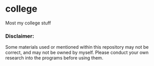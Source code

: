 # college
Most my college stuff

### Disclaimer:
Some materials used or mentioned within this repository may not be correct, and may not be owned by myself. Please conduct your own research into the programs before using them.